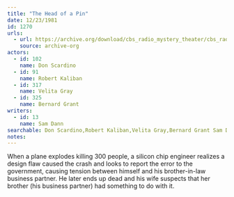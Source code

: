 ```yaml
---
title: "The Head of a Pin"
date: 12/23/1981
id: 1270
urls: 
  - url: https://archive.org/download/cbs_radio_mystery_theater/cbs_radio_mystery_theater-1251-1300.zip/cbs_radio_mystery_theater-1251-1300%2Fcbsrmt_1270_the_head_of_a_pin.mp3
    source: archive-org
actors:  
  - id: 102
    name: Don Scardino  
  - id: 91
    name: Robert Kaliban  
  - id: 317
    name: Velita Gray  
  - id: 325
    name: Bernard Grant
writers:  
  - id: 13
    name: Sam Dann
searchable: Don Scardino,Robert Kaliban,Velita Gray,Bernard Grant Sam Dann
notes:  
---
```

When a plane explodes killing 300 people, a silicon chip engineer realizes a design flaw caused the crash and looks to report the error to the government, causing tension between himself and his brother-in-law business partner. He later ends up dead and his wife suspects that her brother (his business partner) had something to do with it.